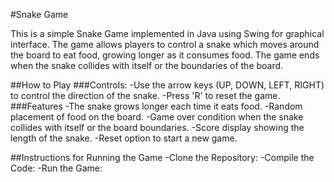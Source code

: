 #Snake Game

This is a simple Snake Game implemented in Java using Swing for graphical interface. The game allows players to control a snake which moves around the board to eat food, growing longer as it consumes food. The game ends when the snake collides with itself or the boundaries of the board.

##How to Play
###Controls:
  -Use the arrow keys (UP, DOWN, LEFT, RIGHT) to control the direction of the snake.
  -Press 'R' to reset the game.
###Features
  -The snake grows longer each time it eats food.
  -Random placement of food on the board.
  -Game over condition when the snake collides with itself or the board boundaries.
  -Score display showing the length of the snake.
  -Reset option to start a new game.

##Instructions for Running the Game
  -Clone the Repository:
  -Compile the Code:
  -Run the Game: 
